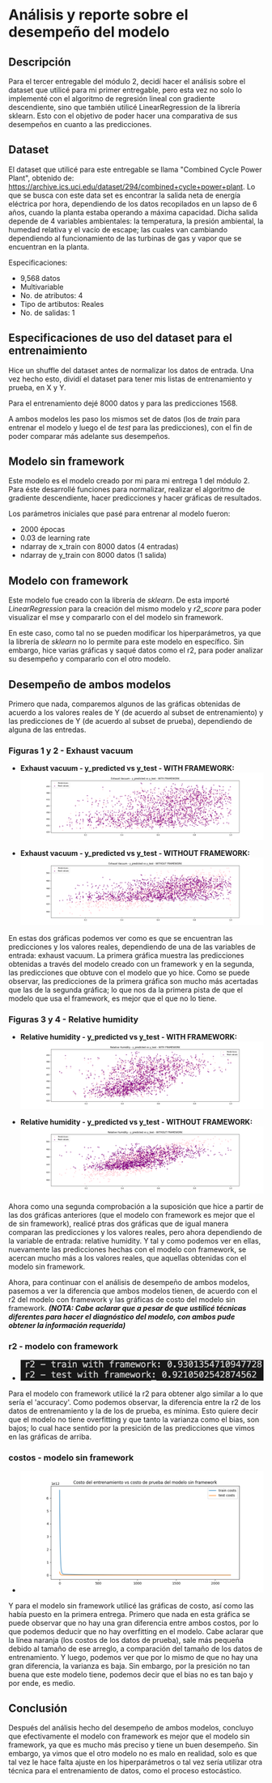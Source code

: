 # Análisis y reporte sobre el desempeño del modelo

## Descripción
Para el tercer entregable del módulo 2, decidí hacer el análisis sobre el dataset que utilicé para mi primer entregable, pero esta vez no solo lo implementé con el algoritmo de regresión lineal con gradiente descendiente, sino que también utilicé LinearRegression de la librería sklearn. Esto con el objetivo de poder hacer una comparativa de sus desempeños en cuanto a las predicciones. 

## Dataset
El dataset que utilicé para este entregable se llama "Combined Cycle Power Plant", obtenido de: https://archive.ics.uci.edu/dataset/294/combined+cycle+power+plant.
Lo que se busca con este data set es encontrar la salida neta de energía eléctrica por hora, dependiendo de los datos recopilados en un lapso de 6 años, cuando la planta estaba operando a máxima capacidad. Dicha salida depende de 4 variables ambientales: la temperatura, la presión ambiental, la humedad relativa y el vacío de escape; las cuales van cambiando dependiendo al funcionamiento de las turbinas de gas y vapor que se encuentran en la planta.

Especificaciones:
- 9,568 datos
- Multivariable
- No. de atributos: 4
- Tipo de artibutos: Reales
- No. de salidas: 1

## Especificaciones de uso del dataset para el entrenaimiento
Hice un shuffle del dataset antes de normalizar los datos de entrada. Una vez hecho esto, dividí el dataset para tener mis listas de entrenamiento y prueba, en X y Y. 

Para el entrenamiento dejé 8000 datos y para las predicciones 1568.

A ambos modelos les paso los mismos set de datos (los de *train* para entrenar el modelo y luego el de *test* para las predicciones), con el fin de poder comparar más adelante sus desempeños.

## Modelo sin framework
Este modelo es el modelo creado por mi para mi entrega 1 del módulo 2.
Para éste desarrollé funciones para normalizar, realizar el algoritmo de gradiente descendiente, hacer predicciones y hacer gráficas de resultados.

Los parámetros iniciales que pasé para entrenar al modelo fueron:
- 2000 épocas
- 0.03 de learning rate
- ndarray de x_train con 8000 datos (4 entradas)
- ndarray de y_train con 8000 datos (1 salida)

## Modelo con framework
Este modelo fue creado con la librería de *sklearn*. De esta importé *LinearRegression* para la creación del mismo modelo y *r2_score* para poder visualizar el mse y compararlo con el del modelo sin framework.

En este caso, como tal no se pueden modificar los hiperparámetros, ya que la librería de *sklearn* no lo permite para este modelo en específico. Sin embargo, hice varias gráficas y saqué datos como el r2, para poder analizar su desempeño y compararlo con el otro modelo.

## Desempeño de ambos modelos
Primero que nada, comparemos algunos de las gráficas obtenidas de acuerdo a los valores reales de Y (de acuerdo al subset de entrenamiento) y las predicciones de Y (de acuerdo al subset de prueba), dependiendo de alguna de las entredas.

### Figuras 1 y 2 - Exhaust vacuum
- **Exhaust vacuum - y_predicted vs y_test - WITH FRAMEWORK:**
![alt text](https://github.com/karencl/IntroIA_TC3006C/blob/master/Entrega3/Images/Figure_1.png)

- **Exhaust vacuum - y_predicted vs y_test - WITHOUT FRAMEWORK:**
![alt text](https://github.com/karencl/IntroIA_TC3006C/blob/master/Entrega3/Images/Figure_2.png)

En estas dos gráficas podemos ver como es que se encuentran las predicciones y los valores reales, dependiendo de una de las variables de entrada: exhaust vacuum.
La primera gráfica muestra las predicciones obtenidas a través del modelo creado con un framework y en la segunda, las predicciones que obtuve con el modelo que yo hice. Como se puede observar, las predicciones de la primera gráfica son mucho más acertadas que las de la segunda gráfica; lo que nos da la primera pista de que el modelo que usa el framework, es mejor que el que no lo tiene.

### Figuras 3 y 4 - Relative humidity
- **Relative humidity - y_predicted vs y_test - WITH FRAMEWORK:** 
![alt text](https://github.com/karencl/IntroIA_TC3006C/blob/master/Entrega3/Images/Figure_3.png)

- **Relative humidity - y_predicted vs y_test - WITHOUT FRAMEWORK:**
![alt text](https://github.com/karencl/IntroIA_TC3006C/blob/master/Entrega3/Images/Figure_4.png)

Ahora como una segunda comprobación a la suposición que hice a partir de las dos gráficas anteriores (que el modelo con framework es mejor que el de sin framework), realicé ptras dos gráficas que de igual manera comparan las predicciones y los valores reales, pero ahora dependiendo de la variable de entrada: relative humidity.
Y tal y como podemos ver en ellas, nuevamente las predicciones hechas con el modelo con framework, se acercan mucho más a los valores reales, que aquellas obtenidas con el modelo sin framework.


Ahora, para continuar con el análisis de desempeño de ambos modelos, pasemos a ver la diferencia que ambos modelos tienen, de acuerdo con el r2 del modelo con framework y las gráficas de costo del modelo sin framework.
***(NOTA: Cabe aclarar que a pesar de que ustilicé técnicas diferentes para hacer el diagnóstico del modelo, con ambos pude obtener la información requerida)***

### r2 - modelo con framework
- ![alt text](https://github.com/karencl/IntroIA_TC3006C/blob/master/Entrega3/Images/Screen%20Shot%202023-09-10%20at%2018.24.20.png)

Para el modelo con framework utilicé la r2 para obtener algo similar a lo que sería el 'accuracy'. Como podemos observar, la diferencia entre la r2 de los datos de entrenamiento y la de los de prueba, es mínima. Esto quiere decir que el modelo no tiene overfitting y que tanto la varianza como el bias, son bajos; lo cual hace sentido por la presición de las predicciones que vimos en las gráficas de arriba.

### costos - modelo sin framework
- ![alt text](https://github.com/karencl/IntroIA_TC3006C/blob/master/Entrega3/Images/Figure_5.png)

Y para el modelo sin framework utilicé las gráficas de costo, así como las había puesto en la primera entrega.
Primero que nada en esta gráfica se puede observar que no hay una gran diferencia entre ambos costos, por lo que podemos deducir que no hay overfitting en el modelo. Cabe aclarar que la línea naranja (los costos de los datos de prueba), sale más pequeña debido al tamaño de ese arreglo, a comparación del tamaño de los datos de entrenamiento. Y luego, podemos ver que por lo mismo de que no hay una gran diferencia, la varianza es baja. Sin embargo, por la presición no tan buena que este modelo tiene, podemos decir que el bias no es tan bajo y por ende, es medio.

## Conclusión
Después del análisis hecho del desempeño de ambos modelos, concluyo que efectivamente el modelo con framework es mejor que el modelo sin framework, ya que es mucho más preciso y tiene un buen desempeño. Sin embargo, ya vimos que el otro modelo no es malo en realidad, solo es que tal vez le hace falta ajuste en los hiperparámetros o tal vez sería utilizar otra técnica para el entrenamiento de datos, como el proceso estocástico.
